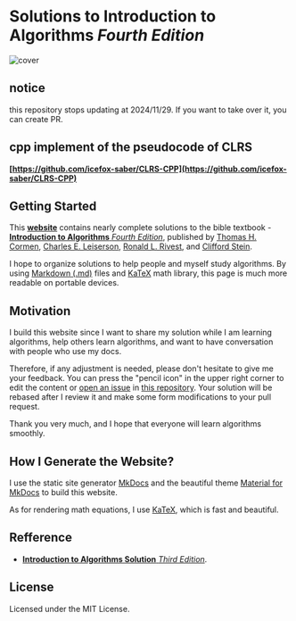 # Solutions to **Introduction to Algorithms** _Fourth Edition_

![cover](./docs//assets/cover.png)

## notice

this repository stops updating at 2024/11/29. If you want to take over it, you can create PR.

## cpp implement of the pseudocode of CLRS

**[https://github.com/icefox-saber/CLRS-CPP](https://github.com/icefox-saber/CLRS-CPP)**

## Getting Started

This **[website](https://icefox-saber.github.io/CLRS/)** contains nearly complete solutions to the bible textbook - [**Introduction to Algorithms** _Fourth Edition_](https://mitpress.mit.edu/books/introduction-algorithms-Fourth-edition), published by [Thomas H. Cormen](https://mitpress.mit.edu/contributors/thomas-h-cormen), [Charles E. Leiserson](https://mitpress.mit.edu/contributors/charles-e-leiserson), [Ronald L. Rivest](https://mitpress.mit.edu/contributors/ronald-l-rivest), and [Clifford Stein](https://mitpress.mit.edu/contributors/clifford-stein).

I hope to organize solutions to help people and myself study algorithms. By using [Markdown (.md)](https://en.wikipedia.org/wiki/Markdown) files and [KaTeX](https://katex.org) math library, this page is much more readable on portable devices.

## Motivation

I build this website since I want to share my solution while I am learning algorithms, help others learn algorithms, and want to have conversation with people who use my docs.

Therefore, if any adjustment is needed, please don't hesitate to give me your feedback. You can press the "pencil icon" in the upper right corner to edit the content or [open an issue](https://github.com/icefox-saber/CLRS/issues/new) in [this repository](https://github.com/icefox-saber/CLRS/). Your solution will be rebased after I review it and make some form modifications to your pull request.

Thank you very much, and I hope that everyone will learn algorithms smoothly.

## How I Generate the Website?

I use the static site generator [MkDocs](http://www.mkdocs.org/) and the beautiful theme [Material for MkDocs](https://squidfunk.github.io/mkdocs-material/) to build this website.

As for rendering math equations, I use [KaTeX](https://katex.org/), which is fast and beautiful.

## Refference

- [**Introduction to Algorithms Solution** _Third Edition_]( https://github.com/walkccc/CLRS "The best solution for CLRS 3rd").

## License

Licensed under the MIT License.
